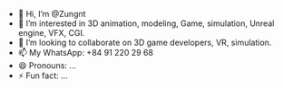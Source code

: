 - 👋 Hi, I’m @Zungnt
- 👀 I’m interested in 3D animation, modeling, Game, simulation, Unreal engine, VFX, CGI.
- 💞️ I’m looking to collaborate on 3D game developers, VR, simulation.
- 📫 My WhatsApp: +84 91 220 29 68
- 😄 Pronouns: ...
- ⚡ Fun fact: ...

<!---
Zungnt/Zungnt is a ✨ special ✨ repository because its `README.md` (this file) appears on your GitHub profile.
You can click the Preview link to take a look at your changes.
--->
